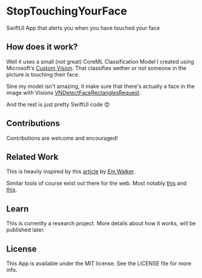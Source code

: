 # StopTouchingYourFace
SwiftUI App that alerts you when you have touched your face

## How does it work?

Well it uses a small (not great) CoreML Classification Model I created using Microsoft's [Custom Vision](https://www.customvision.ai). That classifies wether or not someone in the picture is touching their face.

Sine my model isn't amazing, it make sure that there's actually a face in the image with Visions [VNDetectFaceRectanglesRequest](https://developer.apple.com/documentation/vision/vndetectfacerectanglesrequest).

And the rest is just pretty SwiftUI code 😍

## Contributions
Contributions are welcome and encouraged!

## Related Work

This is heavily inspired by this [article](https://medium.com/microsoftazure/how-you-can-use-computer-vision-to-avoid-touching-your-face-34a426ffddfd) by [Em Walker](https://twitter.com/lazerwalker).

Similar tools of course exist out there for the web. Most notably [this](https://stopcorona.ai) and [this](https://donottouchyourface.com).

## Learn
This is currenlty a research project. More details about how it works, will be published later.

## License
This App is available under the MIT license. See the LICENSE file for more info.
